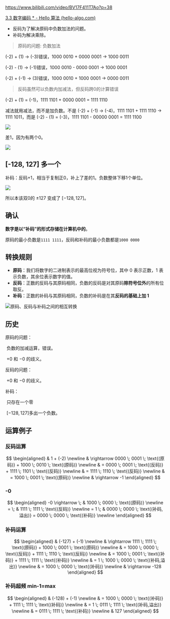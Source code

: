https://www.bilibili.com/video/BV17F411T7Ao?p=38

[3.3  数字编码 * - Hello 算法 (hello-algo.com)](https://www.hello-algo.com/chapter_data_structure/number_encoding)

- 反码为了解决原码中负数加法的问题。
- 补码为解决乘除。


> 原码的问题: 负数加法

(-2) + (1) → (-3)错误，1000 0010 + 0000 0001 → 1000 0011

(-2) - (1) → (-1)错误，1000 0010 - 0000 0001 → 1000 0001

(-2) + (-1) → (3)错误，1000 0010 + 1000 0001 → 0000 0011


> 反码虽然可以负数内加减法，但反码跨0的计算错误


(-2) + (1) = (-1)，1111 1101 + 0000 0001 = 1111 1110

减法就用减法，而不是加负数。不是 (-2) + (-1) → (-4)，1111 1101 + 1111 1110 → 1111 1011，而是 (-2) - (1) = (-3)，1111 1101 - 00000 0001 = 1111 1100

![](https://cdn.jsdelivr.net/gh/sword4869/pic1@main/images/202407112214967.png)

差1，因为有两个0。

![](https://cdn.jsdelivr.net/gh/sword4869/pic1@main/images/202407112214968.png)

## [-128, 127] 多一个

补码：反码+1，相当于复制正0，补上了差的1。负数整体下移1个单位。

![](https://cdn.jsdelivr.net/gh/sword4869/pic1@main/images/202407112214969.png)

所以本该双0的 ±127 变成了 $[-128, 127]$。

## 确认

**数字是以“补码”的形式存储在计算机中的**。



原码的最小负数是`1111 1111`，反码和补码的最小负数都是`1000 0000`

## 转换规则

- **原码**：我们将数字的二进制表示的最高位视为符号位，其中 0 表示正数，1 表示负数，其余位表示数字的值。
- **反码**：正数的反码与其原码相同，负数的反码是对其原码**除符号位外**的所有位取反。
- **补码**：正数的补码与其原码相同，负数的补码是在其**反码的基础上加 1** 

![原码、反码与补码之间的相互转换](https://cdn.jsdelivr.net/gh/sword4869/pic1@main/images/202407121506538.png)

## 历史

原码的问题：

​	负数的加减运算，错误。

​	+0 和 −0 的歧义。



反码的问题：

​	+0 和 −0 的歧义。



补码：

​	只存在一个零

​	 $[-128, 127]$多出一个负数。



## 运算例子

### 反码运算

$$
\begin{aligned}
& 1 + (-2) \newline
& \rightarrow 0000 \; 0001 \; \text{(原码)} + 1000 \; 0010 \; \text{(原码)} \newline
& = 0000 \; 0001 \; \text{(反码)} + 1111  \; 1101 \; \text{(反码)} \newline
& = 1111 \; 1110 \; \text{(反码)} \newline
& = 1000 \; 0001 \; \text{(原码)} \newline
& \rightarrow -1
\end{aligned}
$$

### -0

$$
\begin{aligned}
-0 \rightarrow \; & 1000 \; 0000 \; \text{(原码)} \newline
= \; & 1111 \; 1111 \; \text{(反码)} \newline
= 1 \; & 0000 \; 0000 \; \text{(补码, 溢出)}  = 0000 \; 0000 \; \text{(补码)} \newline
\end{aligned}
$$

### 补码运算

$$
\begin{aligned}
& (-127) + (-1) \newline
& \rightarrow 1111 \; 1111 \; \text{(原码)} + 1000 \; 0001 \; \text{(原码)} \newline
& = 1000 \; 0000 \; \text{(反码)} + 1111  \; 1110 \; \text{(反码)} \newline
& = 1000 \; 0001 \; \text{(补码)} + 1111  \; 1111 \; \text{(补码)} \newline
& = 1 \; 1000 \; 0000 \; \text{(补码,溢出)} \newline
& = 1000 \; 0000 \; \text{(补码)} \newline
& \rightarrow -128
\end{aligned}
$$

### 补码超频 min-1=max

$$
\begin{aligned}
& (-128) + (-1) \newline
& = 1000 \; 0000 \; \text{(补码)} + 1111  \; 1111 \; \text{(补码)} \newline
& = 1 \; 0111  \; 1111 \; \text{(补码,溢出)} \newline
& = 0111 \; 1111 \; \text{(补码)} \newline
& 127
\end{aligned}
$$